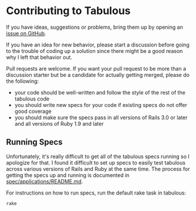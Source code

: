 # Contributing to Tabulous

If you have ideas, suggestions or problems, bring them up by opening an [issue on GitHub](https://github.com/techiferous/tabulous/issues).

If you have an idea for new behavior, please start a discussion before going to the trouble of coding up a solution since there might be a good reason why I left that behavior out.

Pull requests are welcome.  If you want your pull request to be more than a discussion starter but be a candidate for actually getting merged, please do the following:

* your code should be well-written and follow the style of the rest of the tabulous code
* you should write new specs for your code if existing specs do not offer good coverage
* you should make sure the specs pass in all versions of Rails 3.0 or later and all versions of Ruby 1.9 and later

## Running Specs

Unfortunately, it's really difficult to get all of the tabulous specs running so I apologize for that.  I found it difficult to set up specs to easily test tabulous across various versions of Rails and Ruby at the same time.  The process for getting the specs up and running is documented in [spec/applications/README.md](spec/applications/README.md).

For instructions on how to run specs, run the default rake task in tabulous:

    rake

